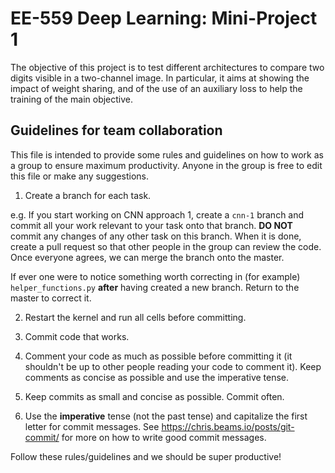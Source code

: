 # EE-559 Deep Learning: Mini-Project 1

The objective of this project is to test different architectures to compare two digits visible in a
two-channel image. In particular, it aims at showing the impact of weight sharing, and of the use of an
auxiliary loss to help the training of the main objective.

## Guidelines for team collaboration

This file is intended to provide some rules and guidelines on how to work as a group to ensure maximum productivity. Anyone in the group is free to edit this file or make any suggestions.

1. Create a branch for each task.

e.g. If you start working on CNN approach 1, create a `cnn-1` branch  and commit all your work relevant to your task onto that branch. **DO NOT** commit any changes of any other task on this branch. When it is done, create a pull request so that other people in the group can review the code. Once everyone agrees, we can merge the branch onto the master.

If ever one were to notice something worth correcting in (for example) `helper_functions.py` **after** having created a new branch. Return to the master to correct it.

2. Restart the kernel and run all cells before committing.

3. Commit code that works.

4. Comment your code as much as possible before committing it (it shouldn't be up to other people reading your code to comment it). Keep comments as concise as possible and use the imperative tense.

5. Keep commits as small and concise as possible. Commit often.

6. Use the **imperative** tense (not the past tense) and capitalize the first letter for commit messages. See https://chris.beams.io/posts/git-commit/ for more on how to write good commit messages.

Follow these rules/guidelines and we should be super productive!
